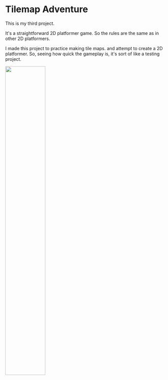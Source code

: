 # Tilemap Adventure
 
This is my third project.

It's a straightforward 2D platformer game. So the rules are the same as in other 2D platformers.

I made this project to practice making tile maps. and attempt to create a 2D platformer. So, seeing how quick the gameplay is, it's sort of like a testing project.

[<img src="https://img.youtube.com/vi/AXJ7vSYAmpw/hqdefault.jpg" width="50%">](https://youtu.be/AXJ7vSYAmpw "Tilemap Adventure - Gameplay")
